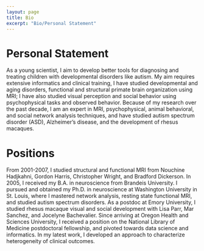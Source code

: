 ```yaml
---
layout: page
title: Bio
excerpt: "Bio/Personal Statement"
---
```

# Personal Statement
As a young scientist, I aim to develop better tools for diagnosing and treating children with developmental disorders like autism. My aim requires extensive informatics and clinical training, I have studied developmental and aging disorders, functional and structural primate brain organization using MRI; I have also studied visual perception and social behavior using psychophysical tasks and observed behavior. Because of my research over the past decade, I am an expert in MRI, psychophysical, animal behavioral, and social network analysis techniques, and have studied autism spectrum disorder (ASD), Alzheimer’s disease, and the development of rhesus macaques. 

# Positions
From 2001-2007, I studied structural and functional MRI from Nouchine Hadjkahni, Gordon Harris, Christopher Wright, and Bradford Dickerson. In 2005, I received my B.A. in neuroscience from Brandeis University. I pursued and obtained my Ph.D. in neuroscience at Washington University in St. Louis, where I mastered network analysis, resting state functional MRI, and studied autism spectrum disorders. As a postdoc at Emory University, I studied rhesus macaque visual and social development with Lisa Parr, Mar Sanchez, and Jocelyne Bachevalier. Since arriving at Oregon Health and Sciences University, I received a position on the National Library of Medicine postdoctoral fellowship, and pivoted towards data science and informatics. In my latest work, I developed an approach to characterize heterogeneity of clinical outcomes.
